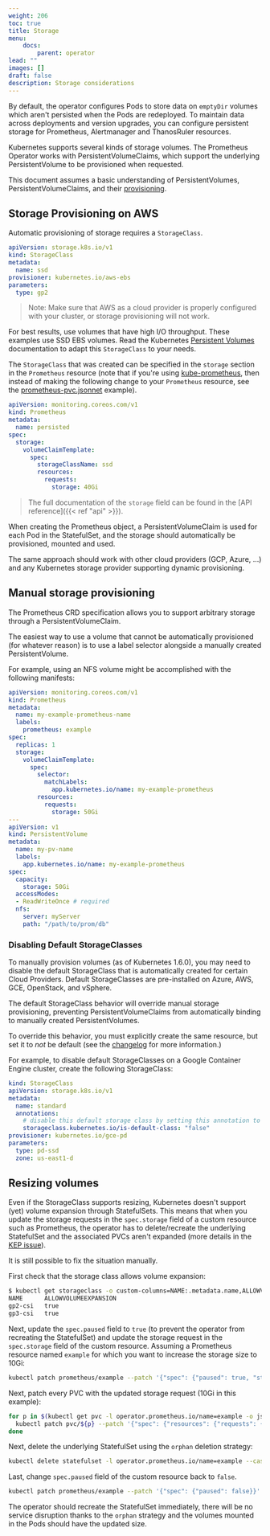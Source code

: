 ```yaml
---
weight: 206
toc: true
title: Storage
menu:
    docs:
        parent: operator
lead: ""
images: []
draft: false
description: Storage considerations
---
```


By default, the operator configures Pods to store data on `emptyDir` volumes
which aren't persisted when the Pods are redeployed. To maintain data across
deployments and version upgrades, you can configure persistent storage for
Prometheus, Alertmanager and ThanosRuler resources.

Kubernetes supports several kinds of storage volumes. The Prometheus Operator
works with PersistentVolumeClaims, which support the underlying
PersistentVolume to be provisioned when requested.

This document assumes a basic understanding of PersistentVolumes,
PersistentVolumeClaims, and their
[provisioning](https://kubernetes.io/docs/user-guide/persistent-volumes/#provisioning).

## Storage Provisioning on AWS

Automatic provisioning of storage requires a `StorageClass`.

```yaml mdox-exec="cat example/storage/storageclass.yaml"
apiVersion: storage.k8s.io/v1
kind: StorageClass
metadata:
  name: ssd
provisioner: kubernetes.io/aws-ebs
parameters:
  type: gp2
```

> Note: Make sure that AWS as a cloud provider is properly configured with your cluster, or storage provisioning will not work.

For best results, use volumes that have high I/O throughput. These examples use
SSD EBS volumes. Read the Kubernetes [Persistent
Volumes](https://kubernetes.io/docs/user-guide/persistent-volumes/#aws)
documentation to adapt this `StorageClass` to your needs.

The `StorageClass` that was created can be specified in the `storage` section
in the `Prometheus` resource (note that if you're using
[kube-prometheus](https://github.com/prometheus-operator/kube-prometheus), then
instead of making the following change to your `Prometheus` resource, see the
[prometheus-pvc.jsonnet](https://github.com/prometheus-operator/kube-prometheus/blob/main/examples/prometheus-pvc.jsonnet)
example).

```yaml mdox-exec="cat example/storage/persisted-prometheus.yaml"
apiVersion: monitoring.coreos.com/v1
kind: Prometheus
metadata:
  name: persisted
spec:
  storage:
    volumeClaimTemplate:
      spec:
        storageClassName: ssd
        resources:
          requests:
            storage: 40Gi
```

> The full documentation of the `storage` field can be found in the [API reference]({{< ref "api" >}}).

When creating the Prometheus object, a PersistentVolumeClaim is used for each
Pod in the StatefulSet, and the storage should automatically be provisioned,
mounted and used.

The same approach should work with other cloud providers (GCP, Azure, ...) and
any Kubernetes storage provider supporting dynamic provisioning.

## Manual storage provisioning

The Prometheus CRD specification allows you to support arbitrary storage
through a PersistentVolumeClaim.

The easiest way to use a volume that cannot be automatically provisioned (for
whatever reason) is to use a label selector alongside a manually created
PersistentVolume.

For example, using an NFS volume might be accomplished with the following
manifests:

```yaml
apiVersion: monitoring.coreos.com/v1
kind: Prometheus
metadata:
  name: my-example-prometheus-name
  labels:
    prometheus: example
spec:
  replicas: 1
  storage:
    volumeClaimTemplate:
      spec:
        selector:
          matchLabels:
            app.kubernetes.io/name: my-example-prometheus
        resources:
          requests:
            storage: 50Gi
---
apiVersion: v1
kind: PersistentVolume
metadata:
  name: my-pv-name
  labels:
    app.kubernetes.io/name: my-example-prometheus
spec:
  capacity:
    storage: 50Gi
  accessModes:
  - ReadWriteOnce # required
  nfs:
    server: myServer
    path: "/path/to/prom/db"
```

### Disabling Default StorageClasses

To manually provision volumes (as of Kubernetes 1.6.0), you may need to disable
the default StorageClass that is automatically created for certain Cloud
Providers. Default StorageClasses are pre-installed on Azure, AWS, GCE,
OpenStack, and vSphere.

The default StorageClass behavior will override manual storage provisioning,
preventing PersistentVolumeClaims from automatically binding to manually
created PersistentVolumes.

To override this behavior, you must explicitly create the same resource, but
set it to *not* be default (see the
[changelog](https://github.com/kubernetes/kubernetes/blob/master/CHANGELOG/CHANGELOG-1.6.md#volumes)
for more information.)

For example, to disable default StorageClasses on a Google Container Engine cluster, create the following StorageClass:

```yaml
kind: StorageClass
apiVersion: storage.k8s.io/v1
metadata:
  name: standard
  annotations:
    # disable this default storage class by setting this annotation to false.
    storageclass.kubernetes.io/is-default-class: "false"
provisioner: kubernetes.io/gce-pd
parameters:
  type: pd-ssd
  zone: us-east1-d
```

## Resizing volumes

Even if the StorageClass supports resizing, Kubernetes doesn't support (yet)
volume expansion through StatefulSets. This means that when you update the
storage requests in the `spec.storage` field of a custom resource such as
Prometheus, the operator has to delete/recreate the underlying StatefulSet and
the associated PVCs aren't expanded (more details in the [KEP
issue](https://github.com/kubernetes/enhancements/issues/661)).

It is still possible to fix the situation manually.

First check that the storage class allows volume expansion:

```bash
$ kubectl get storageclass -o custom-columns=NAME:.metadata.name,ALLOWVOLUMEEXPANSION:.allowVolumeExpansion
NAME      ALLOWVOLUMEEXPANSION
gp2-csi   true
gp3-csi   true
```

Next, update the `spec.paused` field to `true` (to prevent the operator from recreating the StatefulSet) and update the storage request in the `spec.storage` field of the custom resource. Assuming a Prometheus resource named `example` for which you want to increase the storage size to 10Gi:

```bash
kubectl patch prometheus/example --patch '{"spec": {"paused": true, "storage": {"volumeClaimTemplate": {"spec": {"resources": {"requests": {"storage":"10Gi"}}}}}}}' --type merge
```

Next, patch every PVC with the updated storage request (10Gi in this example):

```bash
for p in $(kubectl get pvc -l operator.prometheus.io/name=example -o jsonpath='{range .items[*]}{.metadata.name} {end}'); do \
  kubectl patch pvc/${p} --patch '{"spec": {"resources": {"requests": {"storage":"10Gi"}}}}'; \
done
```

Next, delete the underlying StatefulSet using the `orphan` deletion strategy:

```bash
kubectl delete statefulset -l operator.prometheus.io/name=example --cascade=orphan
```

Last, change `spec.paused` field of the custom resource back to `false`.

```bash
kubectl patch prometheus/example --patch '{"spec": {"paused": false}}' --type merge
```

The operator should recreate the StatefulSet immediately, there will be no
service disruption thanks to the `orphan` strategy and the volumes mounted in
the Pods should have the updated size.
